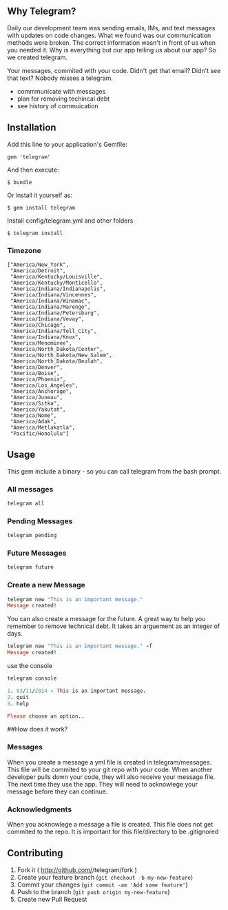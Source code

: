 ## Why Telegram?

Daily our development team was sending emails, IMs, and text messages with updates on code changes. What we found was our communication methods were broken. The correct information wasn't in front of us when you needed it. Why is everything but our app telling us about our app? So we created telegram. 

Your messages, commited with your code. Didn't get that email?  Didn't see that text? Nobody misses a telegram.


* commmunicate with messages
* plan for removing techincal debt
* see history of commuication

## Installation

Add this line to your application's Gemfile:

    gem 'telegram'

And then execute:

    $ bundle

Or install it yourself as:

    $ gem install telegram


Install config/telegram.yml and other folders

    $ telegram install

### Timezone

```
["America/New_York",
 "America/Detroit",
 "America/Kentucky/Louisville",
 "America/Kentucky/Monticello",
 "America/Indiana/Indianapolis",
 "America/Indiana/Vincennes",
 "America/Indiana/Winamac",
 "America/Indiana/Marengo",
 "America/Indiana/Petersburg",
 "America/Indiana/Vevay",
 "America/Chicago",
 "America/Indiana/Tell_City",
 "America/Indiana/Knox",
 "America/Menominee",
 "America/North_Dakota/Center",
 "America/North_Dakota/New_Salem",
 "America/North_Dakota/Beulah",
 "America/Denver",
 "America/Boise",
 "America/Phoenix",
 "America/Los_Angeles",
 "America/Anchorage",
 "America/Juneau",
 "America/Sitka",
 "America/Yakutat",
 "America/Nome",
 "America/Adak",
 "America/Metlakatla",
 "Pacific/Honolulu"]
```


## Usage

This gem include a binary - so you can call telegram from the bash
prompt.


### All messages

```ruby
telegram all
```

### Pending Messages
```ruby
telegram pending
```

### Future Messages
```ruby
telegram future
```

### Create a new Message

```ruby
telegram new "This is an important message."
Message created!
```

You can also create a message for the future. A great way to help you
remember to remove technical debt. It takes an arguement as an integer of days.


```ruby
telegram new "This is an important message." -f
Message created!
```


use the console
```ruby
telegram console

1. 03/11/2014 - This is an important message.
2. quit
3. help

Please choose an option..
```


##How does it work?

### Messages
When you create a message a yml file is created in telegram/messages. This file will be
commited to your git repo with your code.  When another developer pulls down your code, they will also receive your message file.  The next time they use the app. They will need to acknowlege your message before they can continue.

### Acknowledgments
When you acknowlege a message a file is created. This file does not get
commited to the repo.  It is important for this file/directory to be .gitignored



## Contributing

1. Fork it ( http://github.com/<my-github-username>/telegram/fork )
2. Create your feature branch (`git checkout -b my-new-feature`)
3. Commit your changes (`git commit -am 'Add some feature'`)
4. Push to the branch (`git push origin my-new-feature`)
5. Create new Pull Request
